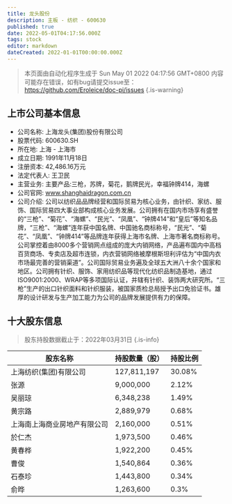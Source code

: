 ```yaml
---
title: 龙头股份
description: 主板 - 纺织 - 600630
published: true
date: 2022-05-01T04:17:56.000Z
tags: stock
editor: markdown
dateCreated: 2022-01-01T00:00:00.000Z
---
```


> 本页面由自动化程序生成于 Sun May 01 2022 04:17:56 GMT+0800
> 内容可能存在错误，如有bug请提交issue至：https://github.com/Eroleice/doc-pi/issues
{.is-warning}

## 上市公司基本信息
- 公司名称: 上海龙头(集团)股份有限公司
- 股票代码: 600630.SH
- 所在地: 上海 - 上海市
- 成立日期: 1991年11月18日
- 注册资本: 42,486.16万元
- 法定代表人: 王卫民
- 主营业务: 主要产品:三枪，苏牌，菊花，鹅牌民光，幸福钟牌414，海螺
- 公司官网: www.shanghaidragon.com.cn
- 公司介绍: 公司以纺织品品牌经营和国际贸易为核心业务，由针织、家纺、服饰、国际贸易四大事业部构成核心业务发展。公司拥有在国内市场享有盛誉的“三枪”、“菊花”、“海螺”、“民光”、“凤凰”、“钟牌414”和“皇后”等知名品牌，“三枪”、“海螺”连年获中国名牌、中国驰名商标称号，“民光”、“菊花”、“凤凰”、“钟牌414”等品牌连年获得上海市名牌、上海市著名商标称号。公司掌控着由8000多个营销网点组成的庞大内销网络，产品遍布国内中高档百货商场、专卖店及超市连锁，内衣营销网络被摩根斯坦利评估为“中国内衣市场最完善的营销渠道”。公司国际贸易业务遍及全球五大洲八十余个国家和地区。公司拥有针织、服饰、家用纺织品等现代化纺织品制造基地，通过ISO9001:2000、WRAP等多项国际认证，并辖有针织、装饰两大研究所。“三枪”生产的出口针织面料和针织服装，被国家质检总局授予出口免验证书。雄厚的设计研发与生产加工能力为公司的品牌发展提供有力的保障。


## 十大股东信息
> 股东持股数据截止于：2022年03月31日
{.is-info}

| 股东名称 | 持股数量（股） | 持股比例 |
| --- | --- | --- |
| 上海纺织(集团)有限公司 | 127,811,197 | 30.08% |
| 张源 | 9,000,000 | 2.12% |
| 吴丽琼 | 6,348,238 | 1.49% |
| 黄宗路 | 2,889,979 | 0.68% |
| 上海南上海商业房地产有限公司 | 2,160,000 | 0.51% |
| 於仁杰 | 1,973,500 | 0.46% |
| 黄春桦 | 1,922,200 | 0.45% |
| 曹俊 | 1,540,864 | 0.36% |
| 石泰珍 | 1,443,800 | 0.34% |
| 俞晔 | 1,263,600 | 0.3% |




